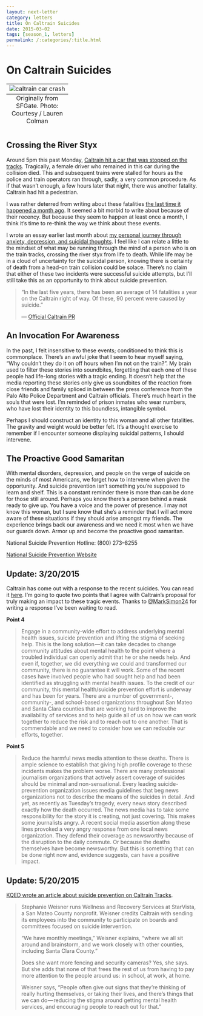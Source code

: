 ```yaml
---
layout: next-letter
category: letters
title: On Caltrain Suicides
date: 2015-03-02
tags: [season_1, letters]
permalink: /:categories/:title.html
---
```


# On Caltrain Suicides

<table class="image">
  <caption align="bottom">Originally from SFGate. Photo: Courtesy / Lauren Colman</caption>
  <tr>
    <td>
      <img src="https://cdn-images-1.medium.com/max/1600/1*DvcJuJD24QI5Zqt162c4BQ.jpeg" alt="caltrain car crash"/>
    </td>
  </tr>
</table>


## Crossing the River Styx

Around 5pm this past Monday, [Caltrain hit a car that was stopped on the tracks](http://www.sfgate.com/bayarea/article/Caltrain-strikes-occupied-car-near-Menlo-Park-6097385.php). Tragically, a female driver who remained in this car during the collision died. This and subsequent trains were stalled for hours as the police and train operators ran through, sadly, a very common procedure. As if that wasn’t enough, a few hours later that night, there was another fatality. Caltrain had hit a pedestrian.

I was rather deterred from writing about these fatalities [the last time it happened a month ago](http://www.mercurynews.com/bay-area-news/ci_27295791/person-struck-by-train-millbrae). It seemed a bit morbid to write about because of their recency. But because they seem to happen at least once a month, I think it’s time to re-think the way we think about these events.

I wrote an essay earlier last month about [my personal journey through anxiety, depression, and suicidal thoughts](/letters/On-Anxieties-Depression-And-Suicide-Prevention.html). I feel like I can relate a little to the mindset of what may be running through the mind of a person who is on the train tracks, crossing the river styx from life to death. While life may be in a cloud of uncertainty for the suicidal person, knowing there is certainty of death from a head-on train collision could be solace. There’s no claim that either of these two incidents were successful suicide attempts, but I’ll still take this as an opportunity to think about suicide prevention.

> “In the last five years, there has been an average of 14 fatalities a year on the Caltrain right of way. Of these, 90 percent were caused by suicide.”
>
> — [Official Caltrain PR](http://www.caltrain.com/about/news/Caltrain_Launches_Suicide-Prevention_Page_3525.html)

## An Invocation For Awareness

In the past, I felt insensitive to these events; conditioned to think this is commonplace. There’s an awful joke that I seem to hear myself saying, “Why couldn’t they do it on off hours when I’m not on the train?”. My brain used to filter these stories into soundbites, forgetting that each one of these people had life-long stories with a tragic ending. It doesn’t help that the media reporting these stories only give us soundbites of the reaction from close friends and family spliced in between the press conference from the Palo Alto Police Department and Caltrain officials. There’s much heart in the souls that were lost. I’m reminded of prison inmates who wear numbers, who have lost their identity to this boundless, intangible symbol.

Perhaps I should construct an identity to this woman and all other fatalities. The gravity and weight would be better felt. It’s a thought exercise to remember if I encounter someone displaying suicidal patterns, I should intervene.

## The Proactive Good Samaritan

With mental disorders, depression, and people on the verge of suicide on the minds of most Americans, we forget how to intervene when given the opportunity. And suicide prevention isn’t something you’re supposed to learn and shelf. This is a constant reminder there is more than can be done for those still around. Perhaps you know there’s a person behind a mask ready to give up. You have a voice and the power of presence. I may not know this woman, but I sure know that she’s a reminder that I will act more aware of these situations if they should arise amongst my friends. The experience brings back our awareness and we need it most when we have our guards down. Armor up and become the proactive good samaritan.

National Suicide Prevention Hotline: (800) 273–8255

[National Suicide Prevention Website](http://www.suicidepreventionlifeline.org/)

## Update: 3/20/2015

Caltrain has come out with a response to the recent suicides. You can read it [here](https://peninsulamoves.wordpress.com/2015/03/19/to-the-community-we-serve/). I’m going to quote two points that I agree with Caltrain’s proposal for truly making an impact to these tragic events. Thanks to [@MarkSimon24](https://twitter.com/MarkSimon24) for writing a response I’ve been waiting to read.

**Point 4**

> Engage in a community-wide effort to address underlying mental health issues, suicide prevention and lifting the stigma of seeking help. This is the long solution — it can take decades to change community attitudes about mental health to the point where a troubled individual can openly admit that he or she needs help. And even if, together, we did everything we could and transformed our community, there is no guarantee it will work. Some of the recent cases have involved people who had sought help and had been identified as struggling with mental health issues. To the credit of our community, this mental health/suicide prevention effort is underway and has been for years. There are a number of government-, community-, and school-based organizations throughout San Mateo and Santa Clara counties that are working hard to improve the availability of services and to help guide all of us on how we can work together to reduce the risk and to reach out to one another. That is commendable and we need to consider how we can redouble our efforts, together.

**Point 5**

> Reduce the harmful news media attention to these deaths. There is ample science to establish that giving high profile coverage to these incidents makes the problem worse. There are many professional journalism organizations that actively assert coverage of suicides should be minimal and non-sensational. Every leading suicide-prevention organization issues media guidelines that beg news organizations not to describe the means of the suicides in detail. And yet, as recently as Tuesday’s tragedy, every news story described exactly how the death occurred. The news media has to take some responsibility for the story it is creating, not just covering. This makes some journalists angry. A recent social media assertion along these lines provoked a very angry response from one local news organization. They defend their coverage as newsworthy because of the disruption to the daily commute. Or because the deaths themselves have become newsworthy. But this is something that can be done right now and, evidence suggests, can have a positive impact.

## Update: 5/20/2015

[KQED wrote an article about suicide prevention on Caltrain Tracks](http://ww2.kqed.org/news/2015/05/20/stopping-suicide-on-the-caltrain-tracks).

> Stephanie Weisner runs Wellness and Recovery Services at StarVista, a San Mateo County nonprofit. Weisner credits Caltrain with sending its employees into the community to participate on boards and committees focused on suicide intervention.
>
> “We have monthly meetings,” Weisner explains, “where we all sit around and brainstorm, and we work closely with other counties, including Santa Clara County.”
>
> Does she want more fencing and security cameras? Yes, she says. But she adds that none of that frees the rest of us from having to pay more attention to the people around us: in school, at work, at home.
>
> Weisner says, “People often give out signs that they’re thinking of really hurting themselves, or taking their lives, and there’s things that we can do — reducing the stigma around getting mental health services, and encouraging people to reach out for that.”
